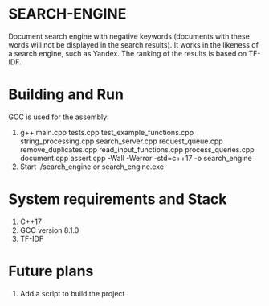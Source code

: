 # SEARCH-ENGINE
Document search engine with negative keywords (documents with these words will not be displayed in the search results). It works in the likeness of a search engine, such as 
Yandex. The ranking of the results is based on TF-IDF.
# Building and Run
GCC is used for the assembly:
  1. g++ main.cpp tests.cpp test_example_functions.cpp string_processing.cpp search_server.cpp request_queue.cpp remove_duplicates.cpp read_input_functions.cpp process_queries.cpp document.cpp assert.cpp -Wall -Werror -std=c++17 -o search_engine
  2. Start ./search_engine or search_engine.exe
# System requirements and Stack
  1. C++17
  2. GCC version 8.1.0
  3. TF-IDF
# Future plans
  1. Add a script to build the project

